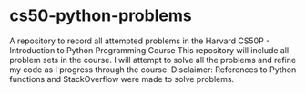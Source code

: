 # cs50-python-problems
A repository to record all attempted problems in the Harvard CS50P - Introduction to Python Programming Course
This repository will include all problem sets in the course. I will attempt to solve all the problems and refine my code as I progress through the course.
Disclaimer: References to Python functions and StackOverflow were made to solve problems.
